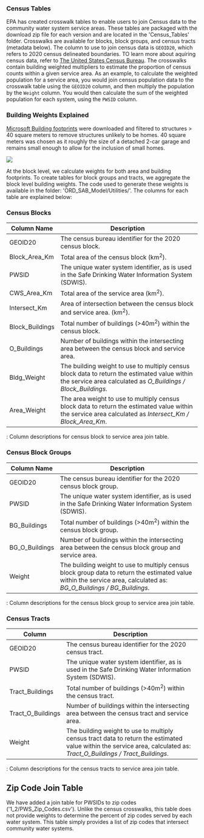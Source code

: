 ### Census Tables

EPA has created crosswalk tables to enable users to join Census data to the community water system service areas. These tables are packaged with the download zip file for each version and are located in the 'Census_Tables' folder. Crosswalks are available for blocks, block groups, and census tracts (metadata below). The column to use to join census data is `GEOID20`, which refers to 2020 census delineated boundaries. TO learn more about aquiring census data, refer to [The United States Census Bureau](https://www.census.gov/data.html). The crosswalks contain building weighted multipliers to estimate the proportion of census counts within a given service area. As an example, to calculate the weighted population for a service area, you would join census population data to the crosswalk table using the `GEOID20` column, and then multiply the population by the `Weight` column. You would then calculate the sum of the weighted population for each system, using the `PWSID` column.

### Building Weights Explained

[Microsoft Building footprints](https://github.com/microsoft/GlobalMLBuildingFootprints) were downloaded and filtered to structures \> 40 square meters to remove structures unlikely to be homes. 40 square meters was chosen as it roughly the size of a detached 2-car garage and remains small enough to allow for the inclusion of small homes.

![](building_weights.png)

At the block level, we calculate weights for both area and building footprints. To create tables for block groups and tracts, we aggregate the block level building weights. The code used to generate these weights is available in the folder: 'ORD_SAB_Model/Utilities/'. The columns for each table are explained below:

### Census Blocks

| Column Name | Description |
|------------------------------------|------------------------------------|
| GEOID20 | The census bureau identifier for the 2020 census block. |
| Block_Area_Km | Total area of the census block (km<sup>2</sup>). |
| PWSID | The unique water system identifier, as is used in the Safe Drinking Water Information System (SDWIS). |
| CWS_Area_Km | Total area of the service area (km<sup>2</sup>). |
| Intersect_Km | Area of intersection between the census block and service area. (km<sup>2</sup>). |
| Block_Buildings | Total number of buildings (\>40m<sup>2</sup>) within the census block. |
| O_Buildings | Number of buildings within the intersecting area between the census block and service area. |
| Bldg_Weight | The building weight to use to multiply census block data to return the estimated value within the service area calculated as *O_Buildings / Block_Buildings*. |
| Area_Weight | The area weight to use to multiply census block data to return the estimated value within the service area calculated as *Intersect_Km / Block_Area_Km*. |

: Column descriptions for census block to service area join table.

### Census Block Groups

| Column Name | Description |
|------------------------------------|------------------------------------|
| GEOID20 | The census bureau identifier for the 2020 census block group. |
| PWSID | The unique water system identifier, as is used in the Safe Drinking Water Information System (SDWIS). |
| BG_Buildings | Total number of buildings (\>40m<sup>2</sup>) within the census block group. |
| BG_O_Buildings | Number of buildings within the intersecting area between the census block group and service area. |
| Weight | The building weight to use to multiply census block group data to return the estimated value within the service area, calculated as: *BG_O_Buildings / BG_Buildings*. |

: Column descriptions for the census block group to service area join table.

### Census Tracts

| Column | Description |
|------------------------------------|------------------------------------|
| GEOID20 | The census bureau identifier for the 2020 census tract. |
| PWSID | The unique water system identifier, as is used in the Safe Drinking Water Information System (SDWIS). |
| Tract_Buildings | Total number of buildings (\>40m<sup>2</sup>) within the census tract. |
| Tract_O_Buildings | Number of buildings within the intersecting area between the census tract and service area. |
| Weight | The building weight to use to multiply census tract data to return the estimated value within the service area, calculated as: *Tract_O_Buildings / Tract_Buildings*. |

: Column descriptions for the census tracts to service area join table.

## Zip Code Join Table

We have added a join table for PWSIDs to zip codes ('1_2/PWS_Zip_Codes.csv'). Unlike the census crosswalks, this table does not provide weights to determine the percent of zip codes served by each water system. This table simply provides a list of zip codes that intersect community water systems.